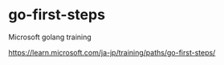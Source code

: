 # go-first-steps
Microsoft golang training

https://learn.microsoft.com/ja-jp/training/paths/go-first-steps/
